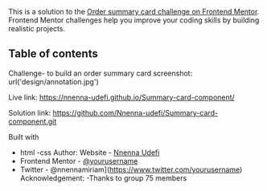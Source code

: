 This is a solution to the [Order summary card challenge on Frontend Mentor](https://www.frontendmentor.io/challenges/order-summary-component-QlPmajDUj). Frontend Mentor challenges help you improve your coding skills by building realistic projects. 

## Table of contents
Challenge- to build an order summary card
screenshot: url('design/annotation.jpg')

Live link: https://nnenna-udefi.github.io/Summary-card-component/


Solution link: https://github.com/Nnenna-udefi/Summary-card-component.git


 Built with
 - html 
 -css
 Author: 
 Website - [Nnenna Udefi](https://github.com/Nnenna-udefi)
- Frontend Mentor - [@yourusername](https://www.frontendmentor.io/profile/nnennaudefi)
- Twitter - @nnennamiriam](https://www.twitter.com/yourusername)
Acknowledgement:
-Thanks to group 75 members
